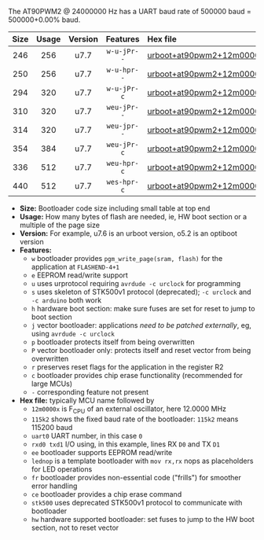 The AT90PWM2 @ 24000000 Hz has a UART baud rate of 500000 baud = 500000+0.00% baud.

|Size|Usage|Version|Features|Hex file|
|:-:|:-:|:-:|:-:|:--|
|246|256|u7.7|`w-u-jPr--`|[urboot+at90pwm2+12m0000x++250k0_uart0_rxd4_txd3_lednop.hex](https://raw.githubusercontent.com/stefanrueger/urboot.hex/main/mcus/at90pwm2/external_oscillator/fcpu+12m0000_Hz/br++250k0_bps/urboot+at90pwm2+12m0000x++250k0_uart0_rxd4_txd3_lednop.hex)|
|250|256|u7.7|`w-u-hpr--`|[urboot+at90pwm2+12m0000x++250k0_uart0_rxd4_txd3_lednop_fr_hw.hex](https://raw.githubusercontent.com/stefanrueger/urboot.hex/main/mcus/at90pwm2/external_oscillator/fcpu+12m0000_Hz/br++250k0_bps/urboot+at90pwm2+12m0000x++250k0_uart0_rxd4_txd3_lednop_fr_hw.hex)|
|294|320|u7.7|`w-u-jPr-c`|[urboot+at90pwm2+12m0000x++250k0_uart0_rxd4_txd3_lednop_fr_ce.hex](https://raw.githubusercontent.com/stefanrueger/urboot.hex/main/mcus/at90pwm2/external_oscillator/fcpu+12m0000_Hz/br++250k0_bps/urboot+at90pwm2+12m0000x++250k0_uart0_rxd4_txd3_lednop_fr_ce.hex)|
|310|320|u7.7|`weu-jPr--`|[urboot+at90pwm2+12m0000x++250k0_uart0_rxd4_txd3_ee_lednop.hex](https://raw.githubusercontent.com/stefanrueger/urboot.hex/main/mcus/at90pwm2/external_oscillator/fcpu+12m0000_Hz/br++250k0_bps/urboot+at90pwm2+12m0000x++250k0_uart0_rxd4_txd3_ee_lednop.hex)|
|314|320|u7.7|`weu-jpr--`|[urboot+at90pwm2+12m0000x++250k0_uart0_rxd4_txd3_ee_lednop_fr.hex](https://raw.githubusercontent.com/stefanrueger/urboot.hex/main/mcus/at90pwm2/external_oscillator/fcpu+12m0000_Hz/br++250k0_bps/urboot+at90pwm2+12m0000x++250k0_uart0_rxd4_txd3_ee_lednop_fr.hex)|
|354|384|u7.7|`weu-jPr-c`|[urboot+at90pwm2+12m0000x++250k0_uart0_rxd4_txd3_ee_lednop_fr_ce.hex](https://raw.githubusercontent.com/stefanrueger/urboot.hex/main/mcus/at90pwm2/external_oscillator/fcpu+12m0000_Hz/br++250k0_bps/urboot+at90pwm2+12m0000x++250k0_uart0_rxd4_txd3_ee_lednop_fr_ce.hex)|
|336|512|u7.7|`weu-hpr-c`|[urboot+at90pwm2+12m0000x++250k0_uart0_rxd4_txd3_ee_lednop_fr_ce_hw.hex](https://raw.githubusercontent.com/stefanrueger/urboot.hex/main/mcus/at90pwm2/external_oscillator/fcpu+12m0000_Hz/br++250k0_bps/urboot+at90pwm2+12m0000x++250k0_uart0_rxd4_txd3_ee_lednop_fr_ce_hw.hex)|
|440|512|u7.7|`wes-hpr-c`|[urboot+at90pwm2+12m0000x++250k0_uart0_rxd4_txd3_ee_lednop_fr_ce_stk500_hw.hex](https://raw.githubusercontent.com/stefanrueger/urboot.hex/main/mcus/at90pwm2/external_oscillator/fcpu+12m0000_Hz/br++250k0_bps/urboot+at90pwm2+12m0000x++250k0_uart0_rxd4_txd3_ee_lednop_fr_ce_stk500_hw.hex)|

- **Size:** Bootloader code size including small table at top end
- **Usage:** How many bytes of flash are needed, ie, HW boot section or a multiple of the page size
- **Version:** For example, u7.6 is an urboot version, o5.2 is an optiboot version
- **Features:**
  + `w` bootloader provides `pgm_write_page(sram, flash)` for the application at `FLASHEND-4+1`
  + `e` EEPROM read/write support
  + `u` uses urprotocol requiring `avrdude -c urclock` for programming
  + `s` uses skeleton of STK500v1 protocol (deprecated); `-c urclock` and `-c arduino` both work
  + `h` hardware boot section: make sure fuses are set for reset to jump to boot section
  + `j` vector bootloader: applications *need to be patched externally*, eg, using `avrdude -c urclock`
  + `p` bootloader protects itself from being overwritten
  + `P` vector bootloader only: protects itself and reset vector from being overwritten
  + `r` preserves reset flags for the application in the register R2
  + `c` bootloader provides chip erase functionality (recommended for large MCUs)
  + `-` corresponding feature not present
- **Hex file:** typically MCU name followed by
  + `12m0000x` is F<sub>CPU</sub> of an external oscillator, here 12.0000 MHz
  + `115k2` shows the fixed baud rate of the bootloader: `115k2` means 115200 baud
  + `uart0` UART number, in this case `0`
  + `rxd0 txd1` I/O using, in this example, lines RX `D0` and TX `D1`
  + `ee` bootloader supports EEPROM read/write
  + `lednop` is a template bootloader with `mov rx,rx` nops as placeholders for LED operations
  + `fr` bootloader provides non-essential code ("frills") for smoother error handling
  + `ce` bootloader provides a chip erase command
  + `stk500` uses deprecated STK500v1 protocol to communicate with bootloader
  + `hw` hardware supported bootloader: set fuses to jump to the HW boot section, not to reset vector
